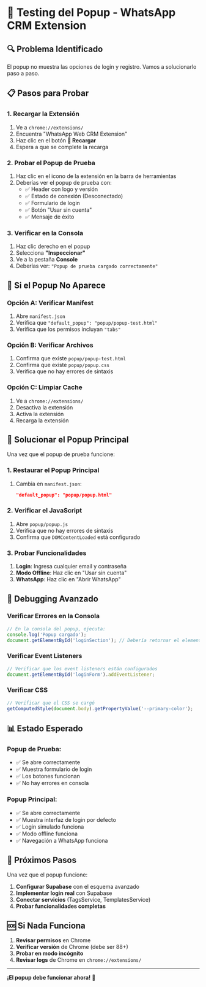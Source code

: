 # 🧪 Testing del Popup - WhatsApp CRM Extension

## 🔍 **Problema Identificado**

El popup no muestra las opciones de login y registro. Vamos a solucionarlo paso a paso.

## 📋 **Pasos para Probar**

### **1. Recargar la Extensión**

1. Ve a `chrome://extensions/`
2. Encuentra "WhatsApp Web CRM Extension"
3. Haz clic en el botón **🔄 Recargar**
4. Espera a que se complete la recarga

### **2. Probar el Popup de Prueba**

1. Haz clic en el icono de la extensión en la barra de herramientas
2. Deberías ver el popup de prueba con:
   - ✅ Header con logo y versión
   - ✅ Estado de conexión (Desconectado)
   - ✅ Formulario de login
   - ✅ Botón "Usar sin cuenta"
   - ✅ Mensaje de éxito

### **3. Verificar en la Consola**

1. Haz clic derecho en el popup
2. Selecciona **"Inspeccionar"**
3. Ve a la pestaña **Console**
4. Deberías ver: `"Popup de prueba cargado correctamente"`

## 🚨 **Si el Popup No Aparece**

### **Opción A: Verificar Manifest**
1. Abre `manifest.json`
2. Verifica que `"default_popup": "popup/popup-test.html"`
3. Verifica que los permisos incluyan `"tabs"`

### **Opción B: Verificar Archivos**
1. Confirma que existe `popup/popup-test.html`
2. Confirma que existe `popup/popup.css`
3. Verifica que no hay errores de sintaxis

### **Opción C: Limpiar Cache**
1. Ve a `chrome://extensions/`
2. Desactiva la extensión
3. Activa la extensión
4. Recarga la extensión

## 🔧 **Solucionar el Popup Principal**

Una vez que el popup de prueba funcione:

### **1. Restaurar el Popup Principal**
1. Cambia en `manifest.json`:
   ```json
   "default_popup": "popup/popup.html"
   ```

### **2. Verificar el JavaScript**
1. Abre `popup/popup.js`
2. Verifica que no hay errores de sintaxis
3. Confirma que `DOMContentLoaded` está configurado

### **3. Probar Funcionalidades**
1. **Login**: Ingresa cualquier email y contraseña
2. **Modo Offline**: Haz clic en "Usar sin cuenta"
3. **WhatsApp**: Haz clic en "Abrir WhatsApp"

## 🐛 **Debugging Avanzado**

### **Verificar Errores en la Consola**
```javascript
// En la consola del popup, ejecuta:
console.log('Popup cargado');
document.getElementById('loginSection'); // Debería retornar el elemento
```

### **Verificar Event Listeners**
```javascript
// Verificar que los event listeners están configurados
document.getElementById('loginForm').addEventListener;
```

### **Verificar CSS**
```javascript
// Verificar que el CSS se cargó
getComputedStyle(document.body).getPropertyValue('--primary-color');
```

## 📊 **Estado Esperado**

### **Popup de Prueba:**
- ✅ Se abre correctamente
- ✅ Muestra formulario de login
- ✅ Los botones funcionan
- ✅ No hay errores en consola

### **Popup Principal:**
- ✅ Se abre correctamente
- ✅ Muestra interfaz de login por defecto
- ✅ Login simulado funciona
- ✅ Modo offline funciona
- ✅ Navegación a WhatsApp funciona

## 🎯 **Próximos Pasos**

Una vez que el popup funcione:

1. **Configurar Supabase** con el esquema avanzado
2. **Implementar login real** con Supabase
3. **Conectar servicios** (TagsService, TemplatesService)
4. **Probar funcionalidades completas**

## 🆘 **Si Nada Funciona**

1. **Revisar permisos** en Chrome
2. **Verificar versión** de Chrome (debe ser 88+)
3. **Probar en modo incógnito**
4. **Revisar logs** de Chrome en `chrome://extensions/`

---

**¡El popup debe funcionar ahora!** 🎉 